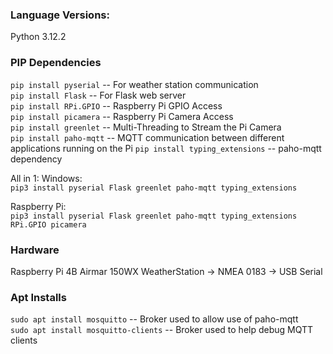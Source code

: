 ### Language Versions:
Python 3.12.2

### PIP Dependencies
`pip install pyserial` -- For weather station communication  
`pip install Flask` -- For Flask web server  
`pip install RPi.GPIO` -- Raspberry Pi GPIO Access  
`pip install picamera` -- Raspberry Pi Camera Access  
`pip install greenlet` -- Multi-Threading to Stream the Pi Camera  
`pip install paho-mqtt` -- MQTT communication between different applications running on the Pi
`pip install typing_extensions` -- paho-mqtt dependency

All in 1:
Windows:  
`pip3 install pyserial Flask greenlet paho-mqtt typing_extensions`

Raspberry Pi:  
`pip3 install pyserial Flask greenlet paho-mqtt typing_extensions RPi.GPIO picamera`

### Hardware
Raspberry Pi 4B
Airmar 150WX WeatherStation → NMEA 0183 → USB Serial

### Apt Installs
`sudo apt install mosquitto` -- Broker used to allow use of paho-mqtt  
`sudo apt install mosquitto-clients` -- Broker used to help debug MQTT clients 
